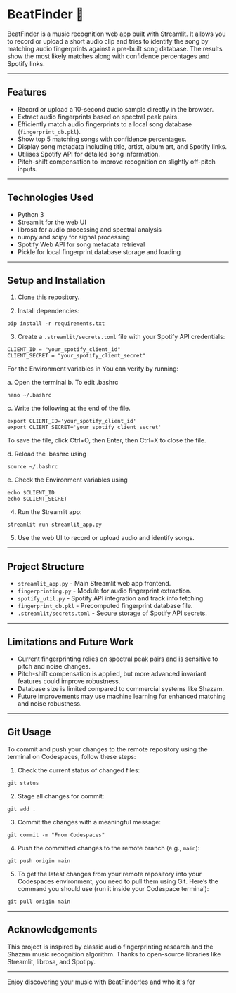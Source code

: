 # BeatFinder 🎤

BeatFinder is a music recognition web app built with Streamlit. It allows you to record or upload a short audio clip and tries to identify the song by matching audio fingerprints against a pre-built song database. The results show the most likely matches along with confidence percentages and Spotify links.

---

## Features

- Record or upload a 10-second audio sample directly in the browser.
- Extract audio fingerprints based on spectral peak pairs.
- Efficiently match audio fingerprints to a local song database (`fingerprint_db.pkl`).
- Show top 5 matching songs with confidence percentages.
- Display song metadata including title, artist, album art, and Spotify links.
- Utilises Spotify API for detailed song information.
- Pitch-shift compensation to improve recognition on slightly off-pitch inputs.

---

## Technologies Used

- Python 3
- Streamlit for the web UI
- librosa for audio processing and spectral analysis
- numpy and scipy for signal processing
- Spotify Web API for song metadata retrieval
- Pickle for local fingerprint database storage and loading

---

## Setup and Installation

1. Clone this repository.

2. Install dependencies:

```
pip install -r requirements.txt
```

3. Create a `.streamlit/secrets.toml` file with your Spotify API credentials:

```
CLIENT_ID = "your_spotify_client_id"
CLIENT_SECRET = "your_spotify_client_secret"
```

For the Environment variables in You can verify by running:

a. Open the terminal
b. To edit .bashrc

```
nano ~/.bashrc
```
c. Write the following at the end of the file. 

```
export CLIENT_ID='your_spotify_client_id'
export CLIENT_SECRET='your_spotify_client_secret'
```

To save the file, click Ctrl+O, then Enter, then Ctrl+X to close the file. 

d. Reload the .bashrc using 

```
source ~/.bashrc
```
e. Check the Environment variables using 

```
echo $CLIENT_ID
echo $CLIENT_SECRET
```

4. Run the Streamlit app:

```
streamlit run streamlit_app.py
```

5. Use the web UI to record or upload audio and identify songs.

---

## Project Structure

- `streamlit_app.py` - Main Streamlit web app frontend.
- `fingerprinting.py` - Module for audio fingerprint extraction.
- `spotify_util.py` - Spotify API integration and track info fetching.
- `fingerprint_db.pkl` - Precomputed fingerprint database file.
- `.streamlit/secrets.toml` - Secure storage of Spotify API secrets.

---

## Limitations and Future Work

- Current fingerprinting relies on spectral peak pairs and is sensitive to pitch and noise changes.
- Pitch-shift compensation is applied, but more advanced invariant features could improve robustness.
- Database size is limited compared to commercial systems like Shazam.
- Future improvements may use machine learning for enhanced matching and noise robustness.

---

## Git Usage

To commit and push your changes to the remote repository using the terminal on Codespaces, follow these steps:

1. Check the current status of changed files:

```
git status
```

2. Stage all changes for commit:

```
git add .
```

3. Commit the changes with a meaningful message:

```
git commit -m "From Codespaces"
```
4. Push the committed changes to the remote branch (e.g., `main`):

```
git push origin main
```

5. To get the latest changes from your remote repository into your Codespaces environment, you need to pull them using Git. Here’s the command you should use (run it inside your Codespace terminal):

```
git pull origin main
```

---

## Acknowledgements

This project is inspired by classic audio fingerprinting research and the Shazam music recognition algorithm. Thanks to open-source libraries like Streamlit, librosa, and Spotipy.

---

Enjoy discovering your music with BeatFinder!es and who it's for


